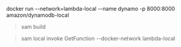 

docker run --network=lambda-local --name dynamo -p 8000:8000 amazon/dynamodb-local

>sam build

>sam local invoke GetFunction --docker-network lambda-local

